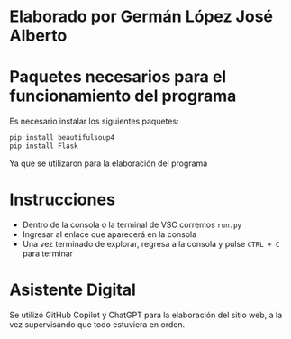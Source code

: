# Elaborado por Germán López José Alberto

# Paquetes necesarios para el funcionamiento del programa
Es necesario instalar los siguientes paquetes:
  ```bash
  pip install beautifulsoup4 
  pip install Flask
  ```
Ya que se utilizaron para la elaboración del programa

# Instrucciones
- Dentro de la consola o la terminal de VSC corremos ```run.py```
- Ingresar al enlace que aparecerá en la consola
- Una vez terminado de explorar, regresa a la consola y pulse ```CTRL + C``` para terminar

# Asistente Digital
Se utilizó GitHub Copilot y ChatGPT para la elaboración del sitio web, a la vez supervisando que todo estuviera en orden.

